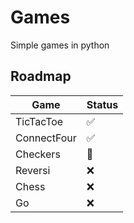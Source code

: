 # Games
Simple games in python

## Roadmap

Game                     | Status
-------------------------|--------------------
TicTacToe                | :white_check_mark:
ConnectFour              | :white_check_mark:
Checkers                 | :construction:
Reversi                  | :x:
Chess                    | :x:
Go                       | :x:
